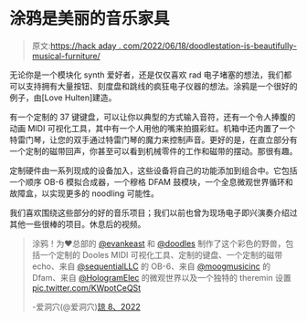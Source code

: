 # 涂鸦是美丽的音乐家具

> 原文:[https://hack aday . com/2022/06/18/doodlestation-is-beautifully-musical-furniture/](https://hackaday.com/2022/06/18/doodlestation-is-beautifully-musical-furniture/)

无论你是一个模块化 synth 爱好者，还是仅仅喜欢 rad 电子堵塞的想法，我们都可以支持拥有大量按钮、刻度盘和跳线的疯狂电子仪器的想法。涂鸦是一个很好的例子，由[Love Hulten]建造。

有一个定制的 37 键键盘，可以让你以典型的方式输入音符，还有一个令人捧腹的动画 MIDI 可视化工具，其中有一个人用他的嘴来拍摄彩虹。机箱中还内置了一个特雷门琴，让您的双手通过特雷门琴的魔力来控制声音。更好的是，在直立部分有一个定制的磁带回声，你甚至可以看到机械零件的工作和磁带的摆动。那很有趣。

定制硬件由一系列现成的设备加入，这些设备将自己的功能添加到组合中。它包括一个顺序 OB-6 模拟合成器，一个穆格 DFAM 鼓模块，一个全息微观世界循环和故障盒，以实现更多的 noodling 可能性。

我们喜欢围绕这些部分的好的音乐项目；我们以前也曾为现场电子即兴演奏介绍过其他一些很棒的项目。休息后的视频。

> 涂鸦！为♥️总部的 [@evankeast](https://twitter.com/evankeast?ref_src=twsrc%5Etfw) 和 [@doodles](https://twitter.com/doodles?ref_src=twsrc%5Etfw) 制作了这个彩色的野兽，包括一个定制的 Dooles MIDI 可视化工具、定制的键盘、一个定制的磁带 echo、来自 [@sequentialLLC](https://twitter.com/sequentialLLC?ref_src=twsrc%5Etfw) 的 OB-6、来自 [@moogmusicinc](https://twitter.com/moogmusicinc?ref_src=twsrc%5Etfw) 的 Dfam、来自 [@HologramElec](https://twitter.com/HologramElec?ref_src=twsrc%5Etfw) 的微观世界以及一个独特的 theremin 设置[pic.twitter.com/KWpotCeQSt](https://t.co/KWpotCeQSt)
> 
> -爱洞穴(@爱洞穴)[琼 8、2022](https://twitter.com/HultenLove/status/1534597543891435520?ref_src=twsrc%5Etfw)